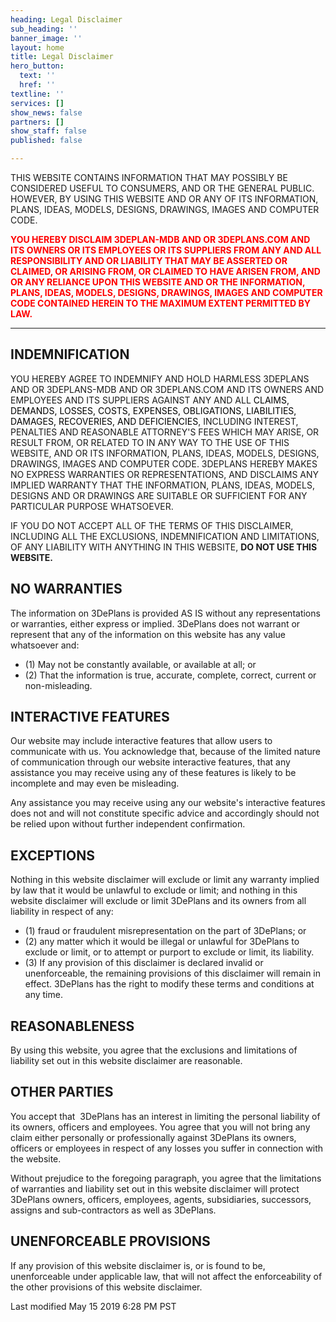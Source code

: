 ```yaml
---
heading: Legal Disclaimer
sub_heading: ''
banner_image: ''
layout: home
title: Legal Disclaimer
hero_button:
  text: ''
  href: ''
textline: ''
services: []
show_news: false
partners: []
show_staff: false
published: false

---
```

THIS WEBSITE CONTAINS INFORMATION THAT MAY POSSIBLY BE CONSIDERED USEFUL TO CONSUMERS, AND OR THE GENERAL PUBLIC. HOWEVER, BY USING THIS WEBSITE AND OR ANY OF ITS INFORMATION, PLANS, IDEAS, MODELS, DESIGNS, DRAWINGS, IMAGES AND COMPUTER CODE.

<span style="color: #ff0000;"><strong>YOU HEREBY DISCLAIM 3DEPLAN-MDB AND OR 3DEPLANS.COM AND ITS OWNERS OR ITS EMPLOYEES OR ITS SUPPLIERS FROM ANY AND ALL RESPONSIBILITY AND OR LIABILITY THAT MAY BE ASSERTED OR CLAIMED, OR ARISING FROM, OR CLAIMED TO HAVE ARISEN FROM, AND OR ANY RELIANCE UPON THIS WEBSITE AND OR THE INFORMATION, PLANS, IDEAS, MODELS, DESIGNS, DRAWINGS, IMAGES AND COMPUTER CODE CONTAINED HEREIN TO THE MAXIMUM EXTENT PERMITTED BY LAW.</strong></span>

* * *

## INDEMNIFICATION

YOU HEREBY AGREE TO INDEMNIFY AND HOLD HARMLESS 3DEPLANS AND OR 3DEPLANS-MDB AND OR 3DEPLANS.COM AND ITS OWNERS AND EMPLOYEES AND ITS SUPPLIERS AGAINST ANY AND ALL <span style="color: #000000;">CLAIMS, DEMANDS, LOSSES, COSTS, EXPENSES, OBLIGATIONS, LIABILITIES, DAMAGES, RECOVERIES, AND DEFICIENCIES</span>, INCLUDING INTEREST, PENALTIES AND REASONABLE ATTORNEY'S FEES WHICH MAY ARISE, OR RESULT FROM, OR RELATED TO IN ANY WAY TO THE USE OF THIS WEBSITE, AND OR ITS INFORMATION, PLANS, IDEAS, MODELS, DESIGNS, DRAWINGS, IMAGES AND COMPUTER CODE. 3DEPLANS HEREBY MAKES NO EXPRESS WARRANTIES OR REPRESENTATIONS, AND DISCLAIMS ANY IMPLIED WARRANTY THAT THE INFORMATION, PLANS, IDEAS, MODELS, DESIGNS AND OR DRAWINGS ARE SUITABLE OR SUFFICIENT FOR ANY PARTICULAR PURPOSE WHATSOEVER.

IF YOU DO NOT ACCEPT ALL OF THE TERMS OF THIS DISCLAIMER, INCLUDING ALL THE EXCLUSIONS, INDEMNIFICATION AND LIMITATIONS, OF ANY LIABILITY WITH ANYTHING IN THIS WEBSITE, **DO NOT USE THIS WEBSITE.**

## NO WARRANTIES

The information on 3DePlans is provided AS IS without any representations or warranties, either express or implied. 3DePlans does not warrant or represent that any of the information on this website has any value whatsoever and:

  * (1) May not be constantly available, or available at all; or
  * (2) That the information is true, accurate, complete, correct, current or non-misleading.

## INTERACTIVE FEATURES

Our website may include interactive features that allow users to communicate with us. You acknowledge that, because of the limited nature of communication through our website interactive features, that any assistance you may receive using any of these features is likely to be incomplete and may even be misleading.

Any assistance you may receive using any our website's interactive features does not and will not constitute specific advice and accordingly should not be relied upon without further independent confirmation.

## EXCEPTIONS

Nothing in this website disclaimer will exclude or limit any warranty implied by law that it would be unlawful to exclude or limit; and nothing in this website disclaimer will exclude or limit 3DePlans and its owners from all liability in respect of any:

  * (1) fraud or fraudulent misrepresentation on the part of 3DePlans; or
  * (2) any matter which it would be illegal or unlawful for 3DePlans to exclude or limit, or to attempt or purport to exclude or limit, its liability.
  * (3) If any provision of this disclaimer is declared invalid or unenforceable, the remaining provisions of this disclaimer will remain in effect. 3DePlans has the right to modify these terms and conditions at any time.

## REASONABLENESS

By using this website, you agree that the exclusions and limitations of liability set out in this website disclaimer are reasonable.

## OTHER PARTIES

You accept that  3DePlans has an interest in limiting the personal liability of its owners, officers and employees. You agree that you will not bring any claim either personally or professionally against 3DePlans its owners, officers or employees in respect of any losses you suffer in connection with the website.

Without prejudice to the foregoing paragraph, you agree that the limitations of warranties and liability set out in this website disclaimer will protect 3DePlans owners, officers, employees, agents, subsidiaries, successors, assigns and sub-contractors as well as 3DePlans.

## UNENFORCEABLE PROVISIONS

If any provision of this website disclaimer is, or is found to be, unenforceable under applicable law, that will not affect the enforceability of the other provisions of this website disclaimer.

Last modified May 15 2019 6:28 PM PST